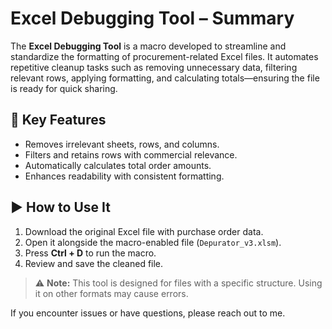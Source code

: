 # Excel Debugging Tool – Summary

The **Excel Debugging Tool** is a macro developed to streamline and standardize the formatting of procurement-related Excel files. It automates repetitive cleanup tasks such as removing unnecessary data, filtering relevant rows, applying formatting, and calculating totals—ensuring the file is ready for quick sharing.

## 🔧 Key Features
- Removes irrelevant sheets, rows, and columns.
- Filters and retains rows with commercial relevance.
- Automatically calculates total order amounts.
- Enhances readability with consistent formatting.

## ▶️ How to Use It
1. Download the original Excel file with purchase order data.
2. Open it alongside the macro-enabled file (`Depurator_v3.xlsm`).
3. Press **Ctrl + D** to run the macro.
4. Review and save the cleaned file.

> ⚠️ **Note:** This tool is designed for files with a specific structure. Using it on other formats may cause errors.

If you encounter issues or have questions, please reach out to me.
